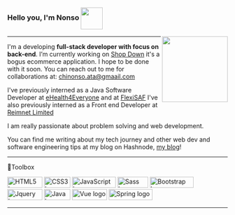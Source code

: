 ### Hello you, I'm Nonso <img src="https://media.giphy.com/media/gM5qFksULw54NMWyry/giphy.gif" width="50" height="50" align="center">
<img align='right' src="https://media.giphy.com/media/trN83pDD8yRDHBGfl3/giphy.gif" width="150">

---

I'm a developing <b>full-stack developer with focus on back-end</b>.  I’m currently working on [Shop Down](https://github.com/thenextxchapter/shop-down) it's a bogus ecommerce application. I hope to be done with it soon. You can reach out to me for collaborations at: chinonso.ata@gmaail.com

I've previously interned as a Java Software Developer at [eHealth4Everyone](https://ehealth4everyone.com/) and at [FlexiSAF](https://www.flexisaf.com/)
I've also previously interned as a Front end Developer at [Reimnet Limited](https://reimnet.com/)

I am really passionate about problem solving and web development. 

You can find me writing about my tech journey and other web dev and software engineering tips at my blog on Hashnode, [my blog](https://thenextchapter.hashnode.dev/)! 


---

🧰Toolbox

<img src="https://img.shields.io/badge/-HTML5-orange?style=flat&logo=html5&logoColor=white" alt="HTML5 logo" width="80" height="25"/> <img src="https://img.shields.io/badge/-CSS-blue?style=flat&logo=css3&logoColor=white" alt="CSS3 logo" width="60" height="25" /> <img src="https://img.shields.io/badge/-JavaScript-F7DF1E?style=flat&logo=javascript&logoColor=black" alt="JavaScript logo" width="100" height="25"/> <img src="https://img.shields.io/badge/-SASS-CC6699?style=flat&logo=sass&logoColor=white" alt = "Sass logo" width="70" height="25" /> <img src="https://img.shields.io/badge/-Bootstrap-purple?style=flat&logo=bootstrap&logoColor=white" alt="Bootstrap logo" width="100" height ="25"/> <img src="https://img.shields.io/badge/-jquery-blue?style=flat&logo=jquery&logoColor=white" alt="Jquery logo" width="80" height="25"/> <img src="https://img.shields.io/badge/-Java-ED8B00?style=flat&logo=java&logoColor=white" alt="Java logo" width="60" height="25"/> <img src="https://img.shields.io/badge/-Vue.js-35495E?style=flat&logo=vue.js&logoColor=4FC08D" alt="Vue logo" width="80" height="25"/> <img src="https://img.shields.io/badge/-SpringBoot-6DB33F?style=flat&logo=springboot&logoColor=white" alt="Spring logo" width="100" height="25"/> 

---
